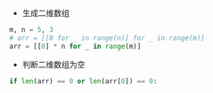 - 生成二维数组
```python
m, n = 5, 3
# arr = [[0 for _ in range(n)] for _ in range(m)]
arr = [[0] * n for _ in range(m)]

```

- 判断二维数组为空
```python
if len(arr) == 0 or len(arr[0]) == 0:
```

